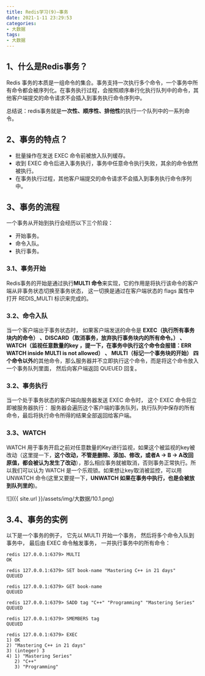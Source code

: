 ```yaml
---
title: Redis学习(9)—事务
date: 2021-1-11 23:29:53
categories:
- 大数据
tags:
- 大数据
---
```


## 1、什么是Redis事务？

 Redis 事务的本质是一组命令的集合。事务支持一次执行多个命令，一个事务中所有命令都会被序列化。在事务执行过程，会按照顺序串行化执行队列中的命令，其他客户端提交的命令请求不会插入到事务执行命令序列中。

总结说：redis事务就是**一次性、顺序性、排他性**的执行一个队列中的一系列命令。

## 2、事务的特点？

- 批量操作在发送 EXEC 命令前被放入队列缓存。
- 收到 EXEC 命令后进入事务执行，事务中任意命令执行失败，其余的命令依然被执行。
- 在事务执行过程，其他客户端提交的命令请求不会插入到事务执行命令序列中。

## 3、事务的流程

一个事务从开始到执行会经历以下三个阶段：

- 开始事务。
- 命令入队。
- 执行事务。

### 3.1、事务开始

Redis事务的开始是通过执行**MULTI 命令**来实现，它的作用是将执行该命令的客户端从非事务状态切换至事务状态， 这一切换是通过在客户端状态的 flags 属性中打开 REDIS_MULTI 标识来完成的。

### 3.2、命令入队

当一个客户端出于事务状态时， 如果客户端发送的命令是 **EXEC（执行所有事务块内的命令） 、DISCARD（取消事务，放弃执行事务块内的所有命令。） 、 WATCH（监视任意数量的key ，提一下，在事务中执行这个命令会报错：ERR WATCH inside MULTI is not allowed） 、 MULTI（标记一个事务块的开始） 四个命令以外**的其他命令，那么服务器并不立即执行这个命令，而是将这个命令放入一个事务队列里面， 然后向客户端返回 QUEUED 回复。

### 3.2、事务执行

当一个处于事务状态的客户端向服务器发送 EXEC 命令时， 这个 EXEC 命令将立即被服务器执行： 服务器会遍历这个客户端的事务队列，执行队列中保存的所有命令，最后将执行命令所得的结果全部返回给客户端。

### 3.3、WATCH

WATCH 用于事务开启之前对任意数量的Key进行监视，如果这个被监视的key被改动（这里提一下，**这个改动，不管是删除、添加、修改，或者A -> B -> A改回原值，都会被认为发生了改动**），那么相应事务就被取消，否则事务正常执行。所以我们可以认为 WATCH 是一个乐观锁。如果想让key取消被监控，可以用 UNWATCH 命令(这里又要提一下，**UNWATCH 如果在事务中执行，也是会被放到队列里的**)。

![]({{ site.url }}/assets/img/大数据/10.1.png)

## 3.4、事务的实例

以下是一个事务的例子， 它先以 MULTI 开始一个事务， 然后将多个命令入队到事务中， 最后由 EXEC 命令触发事务， 一并执行事务中的所有命令：

```shell
redis 127.0.0.1:6379> MULTI
OK

redis 127.0.0.1:6379> SET book-name "Mastering C++ in 21 days"
QUEUED

redis 127.0.0.1:6379> GET book-name
QUEUED

redis 127.0.0.1:6379> SADD tag "C++" "Programming" "Mastering Series"
QUEUED

redis 127.0.0.1:6379> SMEMBERS tag
QUEUED

redis 127.0.0.1:6379> EXEC
1) OK
2) "Mastering C++ in 21 days"
3) (integer) 3
4) 1) "Mastering Series"
   2) "C++"
   3) "Programming"
```